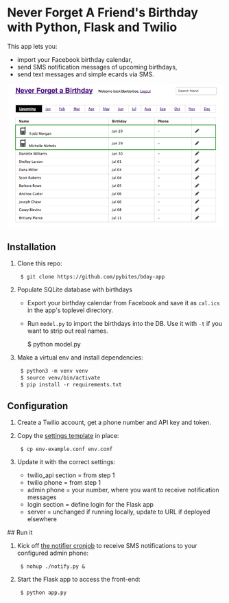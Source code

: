 # Never Forget A Friend's Birthday with Python, Flask and Twilio 

This app lets you:

- import your Facebook birthday calendar,
- send SMS notification messages of upcoming birthdays,
- send text messages and simple ecards via SMS.

![app-printscreen](app-printscreen.png)

## Installation

1. Clone this repo:

		$ git clone https://github.com/pybites/bday-app


2. Populate SQLite database with birthdays 

	- Export your birthday calendar from Facebook and save it as `cal.ics` in the app's toplevel directory.
	- Run `model.py` to import the birthdays into the DB. Use it with `-t` if you want to strip out real names.

		$ python model.py

3. Make a virtual env and install dependencies:

		$ python3 -m venv venv 
		$ source venv/bin/activate
		$ pip install -r requirements.txt

## Configuration

1. Create a Twilio account, get a phone number and API key and token.

2. Copy the [settings template](https://github.com/pybites/bday-app/blob/master/env-example.conf) in place:

		$ cp env-example.conf env.conf

3. Update it with the correct settings:
	
	* twilio_api section = from step 1
	* twilio phone = from step 1
	* admin phone = your number, where you want to receive notification messages
	* login section = define login for the Flask app
	* server = unchanged if running locally, update to URL if deployed elsewhere 

## Run it

1. Kick off [the notifier cronjob](https://github.com/pybites/bday-app/blob/master/notify.py) to receive SMS notifications to your configured admin phone:

		$ nohup ./notify.py &
	
2. Start the Flask app to access the front-end: 

		$ python app.py
